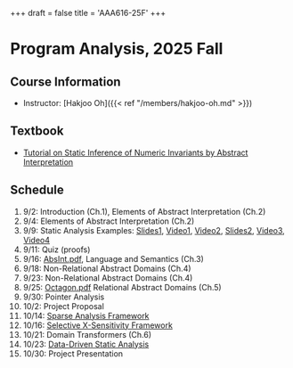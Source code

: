 +++
draft = false
title = 'AAA616-25F'
+++

# Program Analysis, 2025 Fall

## Course Information

- Instructor: [Hakjoo Oh]({{< ref "/members/hakjoo-oh.md" >}})

## Textbook

- [Tutorial on Static Inference of Numeric Invariants by
Abstract Interpretation](https://mine.perso.lip6.fr/publi/article-mine-FTiPL17.pdf)

## Schedule

1. 9/2: Introduction (Ch.1), Elements of Abstract Interpretation (Ch.2)
2. 9/4: Elements of Abstract Interpretation (Ch.2)
3. 9/9: Static Analysis Examples: [Slides1](https://prl.korea.ac.kr/courses/cose419/2024/slides/lec11.pdf), [Video1](https://www.youtube.com/watch?v=mT4qDt5BvP4), [Video2](https://www.youtube.com/watch?v=kFsQJY6xY5A), [Slides2](https://prl.korea.ac.kr/courses/cose419/2024/slides/lec12.pdf), [Video3](https://www.youtube.com/watch?v=qZmQnD7Bi38), [Video4](https://www.youtube.com/watch?v=MtfedK32tvk)
4. 9/11: Quiz (proofs)
5. 9/16: [AbsInt.pdf](./slides/AbsInt.pdf), Language and Semantics (Ch.3)
6. 9/18: Non-Relational Abstract Domains (Ch.4)
7. 9/23: Non-Relational Abstract Domains (Ch.4)
8. 9/25: [Octagon.pdf](./slides/Octagon.pdf) Relational Abstract Domains (Ch.5)
9. 9/30: Pointer Analysis 
10. 10/2: Project Proposal 
11. 10/14: [Sparse Analysis Framework](https://dl.acm.org/doi/10.1145/2590811)
12. 10/16: [Selective X-Sensitivity Framework](https://dl.acm.org/doi/10.1145/2821504)
13. 10/21: Domain Transformers (Ch.6)
14. 10/23: [Data-Driven Static Analysis](https://dl.acm.org/doi/10.1145/3293607)
15. 10/30: Project Presentation